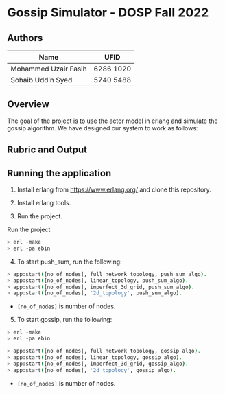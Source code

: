 # Gossip Simulator - DOSP Fall 2022

## Authors
| Name | UFID |
| ----------- | ----------- |
| Mohammed Uzair Fasih | 6286 1020 |
| Sohaib Uddin Syed | 5740 5488 |

## Overview
The goal of the project is to use the actor model in erlang and simulate the gossip algorithm. We have designed our system to work as follows:

## Rubric and Output


## Running the application
1) Install erlang from https://www.erlang.org/ and clone this repository.

2) Install erlang tools.

3) Run the project.

Run the project
```bash
> erl -make
> erl -pa ebin
```

4) To start push_sum, run the following:

```bash
> app:start([no_of_nodes], full_network_topology, push_sum_algo).
> app:start([no_of_nodes], linear_topology, push_sum_algo).
> app:start([no_of_nodes], imperfect_3d_grid, push_sum_algo).
> app:start([no_of_nodes], '2d_topology', push_sum_algo).
```
- ```[no_of_nodes]``` is number of nodes.

5) To start gossip, run the following:

```bash
> erl -make
> erl -pa ebin

> app:start([no_of_nodes], full_network_topology, gossip_algo).
> app:start([no_of_nodes], linear_topology, gossip_algo).
> app:start([no_of_nodes], imperfect_3d_grid, gossip_algo).
> app:start([no_of_nodes], '2d_topology', gossip_algo).
```
- ```[no_of_nodes]``` is number of nodes.
